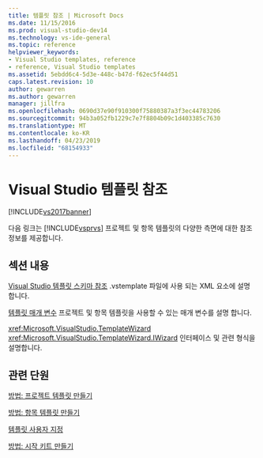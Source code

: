 ```yaml
---
title: 템플릿 참조 | Microsoft Docs
ms.date: 11/15/2016
ms.prod: visual-studio-dev14
ms.technology: vs-ide-general
ms.topic: reference
helpviewer_keywords:
- Visual Studio templates, reference
- reference, Visual Studio templates
ms.assetid: 5ebdd6c4-5d3e-448c-b47d-f62ec5f44d51
caps.latest.revision: 10
author: gewarren
ms.author: gewarren
manager: jillfra
ms.openlocfilehash: 0690d37e90f910300f75880387a3f3ec44783206
ms.sourcegitcommit: 94b3a052fb1229c7e7f8804b09c1d403385c7630
ms.translationtype: MT
ms.contentlocale: ko-KR
ms.lasthandoff: 04/23/2019
ms.locfileid: "68154933"
---
```

# <a name="visual-studio-template-reference"></a>Visual Studio 템플릿 참조
[!INCLUDE[vs2017banner](../includes/vs2017banner.md)]

다음 링크는 [!INCLUDE[vsprvs](../includes/vsprvs-md.md)] 프로젝트 및 항목 템플릿의 다양한 측면에 대한 참조 정보를 제공합니다.

## <a name="in-this-section"></a>섹션 내용
 [Visual Studio 템플릿 스키마 참조](../extensibility/visual-studio-template-schema-reference.md) .vstemplate 파일에 사용 되는 XML 요소에 설명 합니다.

 [템플릿 매개 변수](../ide/template-parameters.md) 프로젝트 및 항목 템플릿을 사용할 수 있는 매개 변수를 설명 합니다.

 <xref:Microsoft.VisualStudio.TemplateWizard> <xref:Microsoft.VisualStudio.TemplateWizard.IWizard> 인터페이스 및 관련 형식을 설명합니다.

## <a name="related-sections"></a>관련 단원
 [방법: 프로젝트 템플릿 만들기](../ide/how-to-create-project-templates.md)

 [방법: 항목 템플릿 만들기](../ide/how-to-create-item-templates.md)

 [템플릿 사용자 지정](../ide/customizing-project-and-item-templates.md)

 [방법: 시작 키트 만들기](../ide/how-to-create-starter-kits.md)